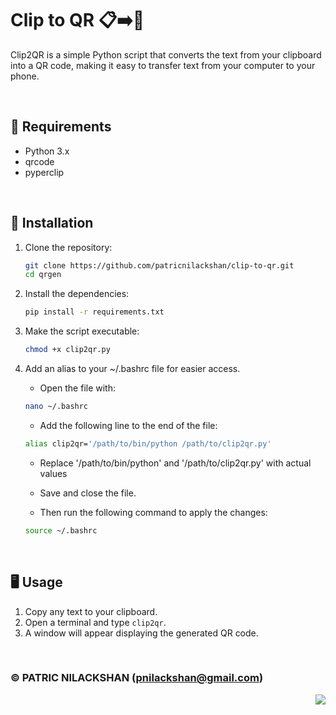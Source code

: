 # Clip to QR 📋➡️📱

Clip2QR is a simple Python script that converts the text from your clipboard into a QR code, making it easy to transfer text from your computer to your phone.

<br>

## 🎯 Requirements

- Python 3.x
- qrcode
- pyperclip

<br>

## 🚀 Installation

1. Clone the repository:
    ```bash
    git clone https://github.com/patricnilackshan/clip-to-qr.git
    cd qrgen
    ```

2. Install the dependencies:
    ```bash
    pip install -r requirements.txt
    ```

3. Make the script executable:
    ```bash
    chmod +x clip2qr.py
    ```

4. Add an alias to your ~/.bashrc file for easier access.

    * Open the file with:
    ```bash
    nano ~/.bashrc
    ```

    * Add the following line to the end of the file:
    ```bash
    alias clip2qr='/path/to/bin/python /path/to/clip2qr.py'
    ```
    * Replace '/path/to/bin/python' and '/path/to/clip2qr.py' with actual values

    * Save and close the file.

    * Then run the following command to apply the changes:
    ```bash
    source ~/.bashrc
    ```
<br>

## 🖥️ Usage

1. Copy any text to your clipboard.
2. Open a terminal and type `clip2qr`.
3. A window will appear displaying the generated QR code.


<br>

### © PATRIC NILACKSHAN (pnilackshan@gmail.com)

<img align="right" src="https://visitor-badge.laobi.icu/badge?page_id=patricnilackshan.clip-to-qr" />
